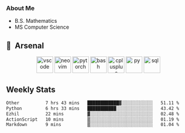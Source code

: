### About Me

- B.S. Mathematics
- MS Computer Science

<h2> 🚀 &nbsp;Arsenal</h2>

<p align="center">

<img src="https://cdn.jsdelivr.net/gh/devicons/devicon/icons/vscode/vscode-original.svg" alt="vscode" width="45" height="45"/>
<img src="https://cdn.jsdelivr.net/gh/devicons/devicon@latest/icons/neovim/neovim-original.svg" alt="neovim" width = "45" height = "45"/>
<img src="https://cdn.jsdelivr.net/gh/devicons/devicon@latest/icons/pytorch/pytorch-original.svg" alt="pytorch" width = "45" height = "45" />
          
<img src="https://cdn.jsdelivr.net/gh/devicons/devicon/icons/bash/bash-original.svg" alt="bash" width="45" height="45"/>
<img src="https://cdn.jsdelivr.net/gh/devicons/devicon@latest/icons/cplusplus/cplusplus-original.svg" alt="cplusplus" width = "45" height = "45"/>
<img src="https://cdn.jsdelivr.net/gh/devicons/devicon@latest/icons/python/python-plain.svg" alt="py" width = "45" height = "45" />

<img src="https://cdn.jsdelivr.net/gh/devicons/devicon@latest/icons/azuresqldatabase/azuresqldatabase-original.svg" alt="sql" width = "45" height = "45"/>
          
</p>

## Weekly Stats

<!--START_SECTION:waka-->

```txt
Other          7 hrs 43 mins   ████████████▓░░░░░░░░░░░░   51.11 %
Python         6 hrs 33 mins   ███████████░░░░░░░░░░░░░░   43.42 %
Ezhil          22 mins         ▓░░░░░░░░░░░░░░░░░░░░░░░░   02.48 %
ActionScript   10 mins         ▒░░░░░░░░░░░░░░░░░░░░░░░░   01.19 %
Markdown       9 mins          ▒░░░░░░░░░░░░░░░░░░░░░░░░   01.04 %
```

<!--END_SECTION:waka-->
